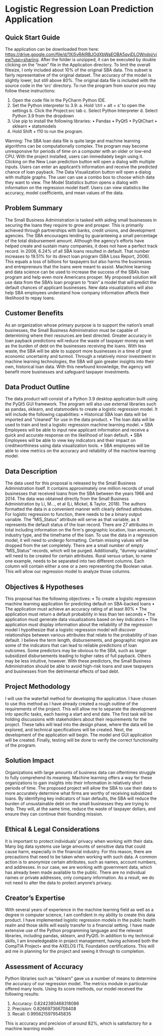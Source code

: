 ﻿# Logistic Regression Loan Prediction Application
 
 
 ## Quick Start Guide
 The application can be downloaded from here: https://drive.google.com/file/d/1Xi5vRAlRBJOdXbWaEOBA5qvjDLOWndsj/view?usp=sharing. After the folder is unzipped, it can be executed by double clicking on the “main” file in the Application directory.  To limit the overall filesize, I only included about 10% of the original SBA data.  This subset is fairly representative of the original dataset.  The accuracy of the model is slightly lower, but still above 80%.
The original data file is included with the source code in the ‘src’ directory.  To run the program from source you may follow these instructions:
1.	Open the code file in the PyCharm Python IDE.
2.	Set the Python interpreter to 3.9: 
a.	Hold ‘ctrl + alt + s’ to open the settings
b.	Click the Project:src tab
c.	Select Python Interpreter
d.	Select Python 3.9 from the dropdown
3.	Use pip to install the following libraries:
•	Pandas
•	PyQt5
•	PyQtChart
•	sklearn
•	statsmodels
4.	Hold Shift + f10 to run the program.

Warning: The SBA loan data file is quite large and machine learning algorithms can be computationally complex. The program may become unresponsive for periods of time on a computer with an older or low-end CPU.
With the project installed, users can immediately begin using it.  Clicking on the New Loan prediction button will open a dialog with multiple inputs.  Users can enter an applicant’s information and receive the predicted chance of loan payback.
The Data Visualization button will open a dialog with multiple graphs.  The user can use a combo box to choose which data they want to view.  The Model Statistics button opens a dialog with information on the regression model itself.  Users can view statistics like accuracy, model coefficients, and mean values of the data.

## Problem Summary
The Small Business Administration is tasked with aiding small businesses in securing the loans they require to grow and prosper. This is primarily achieved through partnerships with banks, credit unions, and development agencies. The SBA encourages lending by guaranteeing a small percentage of the total disbursement amount. Although the agency’s efforts have helped create and sustain many companies, it does not have a perfect track record. In 2006, 6.24% of all SBA loans resulted in default. That number increases to 19.51% for its direct loan program (SBA Loss Report, 2006). This equals a loss of billions for taxpayers but also harms the businesses and entrepreneurs that the loans were meant to assist. 
Machine learning and data science can be used to increase the success of the SBA’s loan program and help even more Americans prosper.  My proposed solution will use data from the SBA’s loan program to “train” a model that will predict the default chances of applicant businesses.  New data visualizations will also help SBA employees understand how company information affects their likelihood to repay loans.

## Customer Benefits
As an organization whose primary purpose is to support the nation’s small businesses, the Small Business Administration must be capable of determining where their resources are best directed. Greater accuracy in loan payback predictions will reduce the waste of taxpayer money as well as the burden of debt on the businesses receiving the loans. With less waste, the SBA will be able to support more businesses in a time of great economic uncertainty and turmoil.
Through a relatively minor investment in machine learning technologies, the SBA will gain greater insights into their own, historical loan data. With this newfound knowledge, the agency will benefit more businesses and safeguard taxpayer investments.

## Data Product Outline
The data product will consist of a Python 3.9 desktop application built using the PyQt5 GUI framework.  The program will also use external libraries such as pandas, sklearn, and statsmodels to create a logistic regression model.  It will include the following capabilities:
•	Historical SBA loan data will be imported and “cleaned” for use in the data product.
•	The loan data will be used to train and test a logistic regression machine learning model.
•	SBA Employees will be able to input new applicant information and receive a quick and accurate response on the likelihood of loan default.
•	SBA Employees will be able to view key indicators and their impact on creditworthiness using data visualization tools.
•	SBA employees will be able to view metrics on the accuracy and reliability of the machine learning model.

## Data Description
The data used for this proposal is released by the Small Business Administration itself. It contains approximately one million records of small businesses that received loans from the SBA between the years 1966 and 2014.  The data was obtained directly from the Small Business Administration by Li, M…, et al (Li, Mickel, & Taylor, 2018).  The authors formatted the data in a convenient manner with clearly defined attributes.  
For logistic regression to function, there needs to be a binary output variable. The “MIS_Status” attribute will serve as that variable, as it represents the default status of the loan record.  There are 27 attributes in total including information on the firm's geographic location, loan amounts, industry type, and the timeframe of the loan.
To use the data in a regression model, it will need to undergo formatting.  Certain missing values will be dropped from the set completely. There are a small number of empty “MIS_Status” records, which will be purged.  Additionally, “dummy variables” will need to be created for certain attributes. Rural versus urban, to name one example, needs to be separated into two different columns. Each column will contain either a one or a zero representing the Boolean value. This will allow our regression model to analyze those columns.

## Objectives & Hypotheses
This proposal has the following objectives:
•	To create a logistic regression machine learning application for predicting default on SBA-backed loans
•	The application must achieve an accuracy rating of at least 80%
•	The application must return a default probability in less than ten seconds
•	The application must generate data visualizations based on key indicators
•	The application must display information about the reliability of the regression model
I hypothesize that a logistic regression model will discover relationships between various attributes that relate to the probability of loan default. I believe the term length, disbursements, and geographic region are some of the indicators that can lead to reliable predictions of loan outcomes.  Some predictors may be obvious to the SBA, such as larger subsidized disbursements leading to higher rates of full payback.  Others may be less intuitive, however.  With these predictors, the Small Business Administration should be able to avoid high-risk loans and save taxpayers and businesses from the detrimental effects of bad debt.

## Project Methodology
I will use the waterfall method for developing the application. I have chosen to use this method as I have already created a rough outline of the requirements of the project. This will allow me to separate the development into specific tasks, each having a start and end date.
The first task will be holding discussions with stakeholders about their requirements for the project.  These talks will lead into the design phase, where the data will be explored, and technical specifications will be created.  Next, the development of the application will begin.  The model and GUI application will be created. Finally, testing will be done to verify the correct functionality of the program.

## Solution Impact
Organizations with large amounts of business data can oftentimes struggle to fully comprehend its meaning.  Machine learning offers a way for these organizations to gain insights into their information in relatively short periods of time.  The proposed project will allow the SBA to use their data to more accurately determine what firms are worthy of receiving subsidized loans.  By identifying key indicators of loan defaults, the SBA will reduce the burden of unsustainable debt on the small businesses they are trying to help. They will, at the same time, reduce the waste of taxpayer dollars, and ensure they can continue their founding mission.

## Ethical & Legal Considerations
It is important to protect individuals’ privacy when working with their data. Many big data systems use large amounts of sensitive data that could cause harm, especially in the financial industry. For this reason, there are precautions that need to be taken when working with such data.  A common action is to anonymize certain attributes, such as names, account numbers, and addresses. In our case, we are working with government data, which has already been made available to the public. There are no individual names or private addresses, only company information. As a result, we do not need to alter the data to protect anyone’s privacy.

## Creator’s Expertise
With several years of experience in the machine learning field as well as a degree in computer science, I am confident in my ability to create this data product. I have implemented logistic regression models in the public health realm and those skills will easily transfer to a financial setting. I have made extensive use of the Python programming language and the relevant libraries, including pandas, sklearn, and PyQt5.
In addition to my technical skills, I am knowledgeable in project management, having achieved both the CompTIA Project+ and the AXELOS ITIL Foundation certifications. This will aid me in planning for the project and seeing it through to completion.

## Assessment of Accuracy
Python libraries such as “sklearn” gave us a number of means to determine the accuracy of our regression model. The metrics module in particular offered many tools. Using its score methods, our model received the following results:

1. Accuracy: 0.8242380468318086
2. Precision: 0.826697366708408
3. Recall: 0.9956215979545835


This is accuracy and precision of around 82%, which is satisfactory for a machine learning model.  
